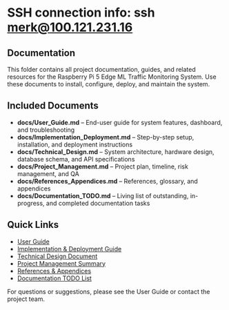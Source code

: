 # SSH connection info: ssh merk@100.121.231.16

## Documentation

This folder contains all project documentation, guides, and related resources for the Raspberry Pi 5 Edge ML Traffic Monitoring System. Use these documents to install, configure, deploy, and maintain the system.

## Included Documents

- **docs/User_Guide.md** – End-user guide for system features, dashboard, and troubleshooting
- **docs/Implementation_Deployment.md** – Step-by-step setup, installation, and deployment instructions
- **docs/Technical_Design.md** – System architecture, hardware design, database schema, and API specifications
- **docs/Project_Management.md** – Project plan, timeline, risk management, and QA
- **docs/References_Appendices.md** – References, glossary, and appendices
- **docs/Documentation_TODO.md** – Living list of outstanding, in-progress, and completed documentation tasks

## Quick Links

- [User Guide](./docs/User_Guide.md)
- [Implementation & Deployment Guide](./docs/Implementation_Deployment.md)
- [Technical Design Document](./docs/Technical_Design.md)
- [Project Management Summary](./docs/Project_Management.md)
- [References & Appendices](./docs/References_Appendices.md)
- [Documentation TODO List](./docs/Documentation_TODO.md)

For questions or suggestions, please see the User Guide or contact the project team.
